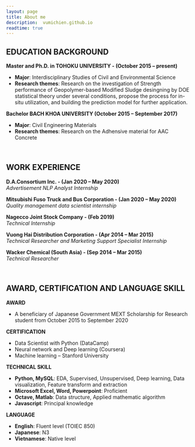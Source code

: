 ```yaml
---
layout: page
title: About me
description:  vumichien.github.io
readtime: true
---
```

## EDUCATION BACKGROUND <br/>  

**Master and Ph.D. in TOHOKU UNIVERSITY	- (October 2015 – present)** <br/>
* **Major**: Interdisciplinary Studies of Civil and Environmental Science <br/>
* **Research themes**: Research on the investigation of Strength performance of Geopolymer-based Modified Sludge desingning by DOE statistical theory under several conditions, propose the process for in-situ utilization,  and building the prediction model for further application.


**Bachelor  BACH KHOA UNIVERSITY	(October 2015 – September 2017)** <br/>
* **Major**: Civil Engineering Materials <br/>
* **Research themes**: Research on the Adhensive material for AAC Concrete

&nbsp;
&nbsp;
## WORK EXPERIENCE <br/>

**D.A.Consortium Inc. - (Jan 2020 – May 2020)**<br/>
*Advertisement NLP Analyst Internship*

**Mitsubishi Fuso Truck and Bus Corporation - (Jan 2020 – May 2020)** <br/>
*Quality management data scientist internship*

**Nagecco Joint Stock Company - (Feb 2019)** <br/>
*Technical Internship*

**Vuong Hai Distribution Corporation - (Apr 2014 – Mar 2015)** <br/>
*Technical Researcher and Marketing Support Specialist Internship*

**Wacker Chemical (South Asia) - (Sep 2014 – Mar 2015)** <br/>
*Technical Researcher*

&nbsp;
&nbsp;

## AWARD, CERTIFICATION AND LANGUAGE SKILL
**AWARD**<br/>
* A beneficiary of Japanese Government MEXT Scholarship for Research  student from October 2015 to September 2020

**CERTIFICATION**<br/>
* Data Scientist with Python (DataCamp)
* Neural network and Deep learning (Coursera)
* Machine learning – Stanford University

**TECHNICAL SKILL** <br/>
* **Python, MySQL**: EDA, Supervised, Unsupervised, Deep learning, Data visualization, Feature transform and extraction <br/>
* **Microsoft Excel, Word, Powerpoint**: Proficient <br/>
* **Octave, Matlab**: Data structure, Applied mathematic algorithm <br/>
* **Javascript**: Principal knowledge <br/>

**LANGUAGE** <br/>
* **English**:    Fluent level (TOIEC 850) <br/>
* **Japanese**:      N3 <br/>
* **Vietnamese**:  Native level <br/>
